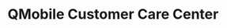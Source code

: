 ---
title: "QMobile Customer Care Center"
url: /hydrabd/qmobile-customer-care-center/
shop: Handy
---